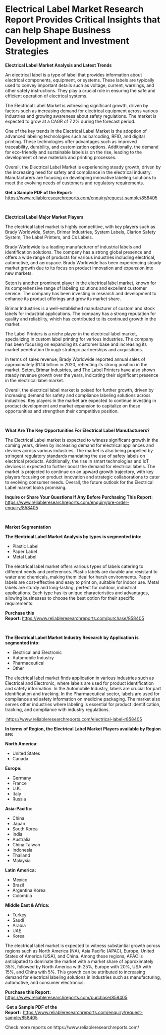 <p><h1>Electrical Label Market Research Report Provides Critical Insights that can help Shape Business Development and Investment Strategies</h1></p><p><strong>Electrical Label Market Analysis and Latest Trends</strong></p>
<p><p>An electrical label is a type of label that provides information about electrical components, equipment, or systems. These labels are typically used to convey important details such as voltage, current, warnings, and other safety instructions. They play a crucial role in ensuring the safe and efficient operation of electrical systems.</p><p>The Electrical Label Market is witnessing significant growth, driven by factors such as increasing demand for electrical equipment across various industries and growing awareness about safety regulations. The market is expected to grow at a CAGR of 7.2% during the forecast period.</p><p>One of the key trends in the Electrical Label Market is the adoption of advanced labeling technologies such as barcoding, RFID, and digital printing. These technologies offer advantages such as improved traceability, durability, and customization options. Additionally, the demand for eco-friendly and sustainable labels is on the rise, leading to the development of new materials and printing processes.</p><p>Overall, the Electrical Label Market is experiencing steady growth, driven by the increasing need for safety and compliance in the electrical industry. Manufacturers are focusing on developing innovative labeling solutions to meet the evolving needs of customers and regulatory requirements.</p></p>
<p><strong>Get a Sample PDF of the Report:&nbsp;</strong> <a href="https://www.reliableresearchreports.com/enquiry/request-sample/858405">https://www.reliableresearchreports.com/enquiry/request-sample/858405</a></p>
<p>&nbsp;</p>
<p><strong>Electrical Label Major Market Players</strong></p>
<p><p>The electrical label market is highly competitive, with key players such as Brady Worldwide, Seton, Brimar Industries, System Labels, Clarion Safety System, The Label Printers, and Cs Labels. </p><p>Brady Worldwide is a leading manufacturer of industrial labels and identification solutions. The company has a strong global presence and offers a wide range of products for various industries including electrical, automotive, and aerospace. Brady Worldwide has been experiencing steady market growth due to its focus on product innovation and expansion into new markets.</p><p>Seton is another prominent player in the electrical label market, known for its comprehensive range of labeling solutions and excellent customer service. The company has been investing in research and development to enhance its product offerings and grow its market share.</p><p>Brimar Industries is a well-established manufacturer of custom and stock labels for industrial applications. The company has a strong reputation for quality and reliability, which has contributed to its continued growth in the market.</p><p>The Label Printers is a niche player in the electrical label market, specializing in custom label printing for various industries. The company has been focusing on expanding its customer base and increasing its market penetration through strategic partnerships and acquisitions.</p><p>In terms of sales revenue, Brady Worldwide reported annual sales of approximately $1.14 billion in 2020, reflecting its strong position in the market. Seton, Brimar Industries, and The Label Printers have also shown steady revenue growth over the years, indicating their significant presence in the electrical label market.</p><p>Overall, the electrical label market is poised for further growth, driven by increasing demand for safety and compliance labeling solutions across industries. Key players in the market are expected to continue investing in product development and market expansion to capitalize on these opportunities and strengthen their competitive position.</p></p>
<p>&nbsp;</p>
<p><strong>What Are The Key Opportunities For Electrical Label Manufacturers?</strong></p>
<p><p>The Electrical Label market is expected to witness significant growth in the coming years, driven by increasing demand for electrical appliances and devices across various industries. The market is also being propelled by stringent regulatory standards mandating the use of safety labels on electrical products. Additionally, the rise in smart technologies and IoT devices is expected to further boost the demand for electrical labels. The market is projected to continue on an upward growth trajectory, with key players focusing on product innovation and strategic collaborations to cater to evolving consumer needs. Overall, the future outlook for the Electrical Label market looks promising.</p></p>
<p><strong>Inquire or Share Your Questions If Any Before Purchasing This Report:</strong> <a href="https://www.reliableresearchreports.com/enquiry/pre-order-enquiry/858405">https://www.reliableresearchreports.com/enquiry/pre-order-enquiry/858405</a></p>
<p>&nbsp;</p>
<p><strong>Market Segmentation</strong></p>
<p><strong>The Electrical Label Market Analysis by types is segmented into:</strong></p>
<p><ul><li>Plastic Label</li><li>Paper Label</li><li>Metal Label</li></ul></p>
<p><p>The electrical label market offers various types of labels catering to different needs and preferences. Plastic labels are durable and resistant to water and chemicals, making them ideal for harsh environments. Paper labels are cost-effective and easy to print on, suitable for indoor use. Metal labels are sturdy and long-lasting, perfect for outdoor, industrial applications. Each type has its unique characteristics and advantages, allowing businesses to choose the best option for their specific requirements.</p></p>
<p><strong>Purchase this Report:&nbsp;</strong><a href="https://www.reliableresearchreports.com/purchase/858405">https://www.reliableresearchreports.com/purchase/858405</a></p>
<p>&nbsp;</p>
<p><strong>The Electrical Label Market Industry Research by Application is segmented into:</strong></p>
<p><ul><li>Electrical and Electronic</li><li>Automobile Industry</li><li>Pharmaceutical</li><li>Other</li></ul></p>
<p><p>The electrical label market finds application in various industries such as Electrical and Electronic, where labels are used for product identification and safety information. In the Automobile Industry, labels are crucial for part identification and tracking. In the Pharmaceutical sector, labels are used for compliance and safety information on medicine packaging. The market also serves other industries where labeling is essential for product identification, tracking, and compliance with industry regulations.</p></p>
<p><a href="https://www.reliableresearchreports.com/electrical-label-r858405">&nbsp;https://www.reliableresearchreports.com/electrical-label-r858405</a></p>
<p><strong>In terms of Region, the Electrical Label Market Players available by Region are:</strong></p>
<p>
    <p> <strong> North America: </strong>
        <ul>
            <li>United States</li>
            <li>Canada</li>
        </ul>
        </p> 
    <p> <strong> Europe: </strong>
        <ul>
            <li>Germany</li>
            <li>France</li>
            <li>U.K.</li>
            <li>Italy</li>
            <li>Russia</li>
        </ul>
        </p> 
    <p> <strong> Asia-Pacific: </strong>
        <ul>
            <li>China</li>
            <li>Japan</li>
            <li>South Korea</li>
            <li>India</li>
            <li>Australia</li>
            <li>China Taiwan</li>
            <li>Indonesia</li>
            <li>Thailand</li>
            <li>Malaysia</li>
        </ul>
        </p> 
    <p> <strong> Latin America: </strong>
        <ul>
            <li>Mexico</li>
            <li>Brazil</li>
            <li>Argentina Korea</li>
            <li>Colombia</li>
        </ul>
        </p> 
    <p> <strong> Middle East & Africa: </strong>
        <ul>
            <li>Turkey</li>
            <li>Saudi</li>
            <li>Arabia</li>
            <li>UAE</li>
            <li>Korea</li>
        </ul>
    </p>
    </p>
<p><p>The electrical label market is expected to witness substantial growth across regions such as North America (NA), Asia Pacific (APAC), Europe, United States of America (USA), and China. Among these regions, APAC is anticipated to dominate the market with a market share of approximately 35%, followed by North America with 25%, Europe with 20%, USA with 15%, and China with 5%. This growth can be attributed to increasing demand for electrical labeling solutions in industries such as manufacturing, automotive, and consumer electronics.</p></p>
<p><strong>Purchase this Report: </strong><a href="https://www.reliableresearchreports.com/purchase/858405">https://www.reliableresearchreports.com/purchase/858405</a></p>
<p>&nbsp;<strong>Get a Sample PDF of the Report:&nbsp;&nbsp;</strong><a href="https://www.reliableresearchreports.com/enquiry/request-sample/858405">https://www.reliableresearchreports.com/enquiry/request-sample/858405</a></p>
<p><strong></strong></p>
<p>Check more reports on https://www.reliableresearchreports.com/</p>